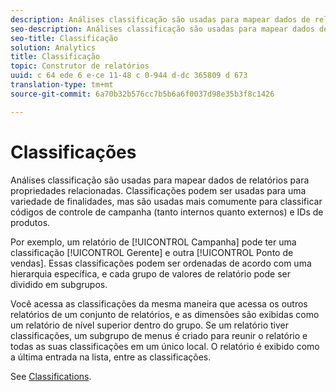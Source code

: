 ```yaml
---
description: Análises classificação são usadas para mapear dados de relatórios para propriedades relacionadas. Classificações podem ser usadas para uma variedade de finalidades, mas são usadas mais comumente para classificar códigos de controle de campanha (tanto internos quanto externos) e IDs de produtos.
seo-description: Análises classificação são usadas para mapear dados de relatórios para propriedades relacionadas. Classificações podem ser usadas para uma variedade de finalidades, mas são usadas mais comumente para classificar códigos de controle de campanha (tanto internos quanto externos) e IDs de produtos.
seo-title: Classificação
solution: Analytics
title: Classificação
topic: Construtor de relatórios
uuid: c 64 ede 6 e-ce 11-48 c 0-944 d-dc 365809 d 673
translation-type: tm+mt
source-git-commit: 6a70b32b576cc7b5b6a6f0037d98e35b3f8c1426

---
```



# Classificações

Análises classificação são usadas para mapear dados de relatórios para propriedades relacionadas. Classificações podem ser usadas para uma variedade de finalidades, mas são usadas mais comumente para classificar códigos de controle de campanha (tanto internos quanto externos) e IDs de produtos.

Por exemplo, um relatório de [!UICONTROL Campanha] pode ter uma classificação [!UICONTROL Gerente] e outra [!UICONTROL Ponto de vendas]. Essas classificações podem ser ordenadas de acordo com uma hierarquia específica, e cada grupo de valores de relatório pode ser dividido em subgrupos.

Você acessa as classificações da mesma maneira que acessa os outros relatórios de um conjunto de relatórios, e as dimensões são exibidas como um relatório de nível superior dentro do grupo. Se um relatório tiver classificações, um subgrupo de menus é criado para reunir o relatório e todas as suas classificações em um único local. O relatório é exibido como a última entrada na lista, entre as classificações.

See [Classifications](/help/components/c-classifications2/c-classifications.md).
